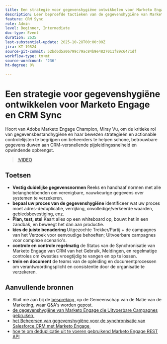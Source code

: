 ```yaml
---
title: Een strategie voor gegevenshygiëne ontwikkelen voor Marketo Engage en CRM Sync
description: Leer beproefde tactieken van de gegevenshygiëne van Marketo Champion Miray Vu om schone gegevens van CRM te verzekeren, pijpleidingssnelheid te versnellen, en betrouwbare opbrengstgroei te drijven.
feature: CRM Sync
role: Admin
level: Beginner, Intermediate
doc-type: Event
duration: 2635
last-substantial-update: 2025-10-28T00:00:00Z
jira: KT-19524
source-git-commit: 52bd6d5a06799c79ac84b9e4827011f89c6471df
workflow-type: tm+mt
source-wordcount: '236'
ht-degree: 0%

---
```



# Een strategie voor gegevenshygiëne ontwikkelen voor Marketo Engage en CRM Sync

Hoort van Adobe Marketo Engage Champion, Miray Vu, om de kritieke rol van gegevensbestandhygiëne en haar bewezen strategieën en actionable controlelijsten te begrijpen om beheerders te helpen schone, betrouwbare gegevens duwen aan CRM-versnellende pijpleidingssnelheid en opwindende opbrengst.

>[!VIDEO](https://video.tv.adobe.com/v/3476321/?learn=on&enablevpops)

## Toetsen

* **Vestig duidelijke gegevensnormen** Reeks en handhaaf normen met alle belanghebbenden om verenigbare, nauwkeurige gegevens over systemen te verzekeren.
* **bepaal uw proces van de gegevenshygiëne** identificeer wat uw proces moet adres-deduplicatie, verrijking, onvolledige/verkeerde waarden, gebiedsbevestiging, enz.
* **Plan, test, stel** Kaart alles op een whiteboard op, bouwt het in een zandbak, en beweegt het dan aan productie.
* **kies de juiste benadering** Uitgezochte Trekker/Partij + de campagnes van het Verzoek voor eenvoudige behoeften; Uitvoerbare campagnes voor complexe scenario&#39;s.
* **controle en controle regelmatig** de Status van de Synchronisatie van Marketo Engage van CRM van het Gebruik, Meldingen, en regelmatige controles om kwesties vroegtijdig te vangen en op te lossen.
* **trein en document** de teams van de opleiding en documentprocessen om verantwoordingsplicht en consistentie door de organisatie te verzekeren.

## Aanvullende bronnen

* Sluit me aan bij de [&#x200B; bespreking &#x200B;](https://nation.marketo.com/t5/product-blogs/learn-from-your-peers-webinar-building-a-data-hygiene-strategy/ba-p/358425) op de Gemeenschap van de Natie van de Marketing, waar Q&amp;A&#39;s worden gepost.
* [&#x200B; de gegevenshygiëne van Marketo Engage die Uitvoerbare Campagnes gebruiken &#x200B;](https://business.adobe.com/summit/2025/sessions/marketo-engage-data-hygiene-strategies-s212.html)
* [&#x200B; het Beheersen van gegevenshygiëne voor de synchronisatie van Salesforce CRM met Marketo Engage &#x200B;](https://experienceleague.adobe.com/en/perspectives/mastering-data-hygiene-for-salesforce-crm-sync-with-marketo-engage)
* [&#x200B; hoe te om deduplicatie uit te voeren gebruikend Marketo Engage REST API &#x200B;](https://www.revenuepulse.com/blog/how-to-perform-deduplication-using-the-marketo-api/)